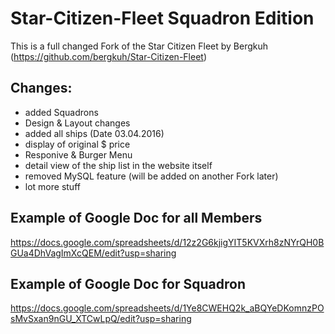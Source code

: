


# Star-Citizen-Fleet Squadron Edition

This is a full changed Fork of the Star Citizen Fleet by Bergkuh (https://github.com/bergkuh/Star-Citizen-Fleet)

## Changes:
- added Squadrons
- Design & Layout changes
- added all ships (Date 03.04.2016)
- display of original $ price
- Responive & Burger Menu
- detail view of the ship list in the website itself
- removed MySQL feature (will be added on another Fork later)
- lot more stuff


## Example of Google Doc for all Members
https://docs.google.com/spreadsheets/d/12z2G6kjigYIT5KVXrh8zNYrQH0BGUa4DhVagImXcQEM/edit?usp=sharing

## Example of Google Doc for Squadron 
https://docs.google.com/spreadsheets/d/1Ye8CWEHQ2k_aBQYeDKomnzPOsMvSxan9nGU_XTCwLpQ/edit?usp=sharing
